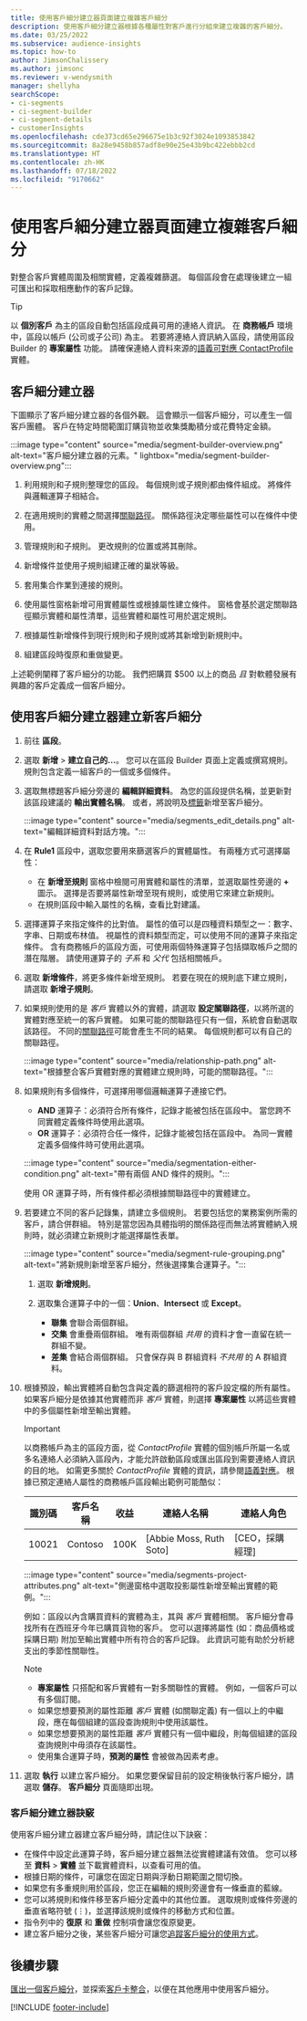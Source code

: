 ```yaml
---
title: 使用客戶細分建立器頁面建立複雜客戶細分
description: 使用客戶細分建立器根據各種屬性對客戶進行分組來建立複雜的客戶細分。
ms.date: 03/25/2022
ms.subservice: audience-insights
ms.topic: how-to
author: JimsonChalissery
ms.author: jimsonc
ms.reviewer: v-wendysmith
manager: shellyha
searchScope:
- ci-segments
- ci-segment-builder
- ci-segment-details
- customerInsights
ms.openlocfilehash: cde373cd65e296675e1b3c92f3024e1093853842
ms.sourcegitcommit: 8a28e9458b857adf8e90e25e43b9bc422ebbb2cd
ms.translationtype: HT
ms.contentlocale: zh-HK
ms.lasthandoff: 07/18/2022
ms.locfileid: "9170662"
---
```

# <a name="create-complex-segments-with-segment-builder"></a>使用客戶細分建立器頁面建立複雜客戶細分

對整合客戶實體周圍及相關實體，定義複雜篩選。 每個區段會在處理後建立一組可匯出和採取相應動作的客戶記錄。

> [!TIP]
> 以 **個別客戶** 為主的區段自動包括區段成員可用的連絡人資訊。 在 **商務帳戶** 環境中，區段以帳戶 (公司或子公司) 為主。 若要將連絡人資訊納入區段，請使用區段 Builder 的 **專案屬性** 功能。 請確保連絡人資料來源的[語義可對應 ContactProfile](semantic-mappings.md#define-a-contactprofile-semantic-entity-mapping) 實體。

## <a name="segment-builder"></a>客戶細分建立器

下圖顯示了客戶細分建立器的各個外觀。 這會顯示一個客戶細分，可以產生一個客戶團體。 客戶在特定時間範圍訂購貨物並收集獎勵積分或花費特定金額。

:::image type="content" source="media/segment-builder-overview.png" alt-text="客戶細分建立器的元素。" lightbox="media/segment-builder-overview.png":::

1. 利用規則和子規則整理您的區段。 每個規則或子規則都由條件組成。 將條件與邏輯運算子相結合。

1. 在適用規則的實體之間選擇[關聯路徑](relationships.md)。 關係路徑決定哪些屬性可以在條件中使用。

1. 管理規則和子規則。 更改規則的位置或將其刪除。

1. 新增條件並使用子規則組建正確的巢狀等級。

1. 套用集合作業到連接的規則。

1. 使用屬性窗格新增可用實體屬性或根據屬性建立條件。 窗格會基於選定關聯路徑顯示實體和屬性清單，這些實體和屬性可用於選定規則。

1. 根據屬性新增條件到現行規則和子規則或將其新增到新規則中。

1. 組建區段時復原和重做變更。

上述範例闡釋了客戶細分的功能。 我們把購買 $500 以上的商品 *且* 對軟體發展有興趣的客戶定義成一個客戶細分。

## <a name="create-a-new-segment-with-segment-builder"></a>使用客戶細分建立器建立新客戶細分

1. 前往 **區段**。

1. 選取 **新增** > **建立自己的...**。 您可以在區段 Builder 頁面上定義或撰寫規則。 規則包含定義一組客戶的一個或多個條件。

1. 選取無標題客戶細分旁邊的 **編輯詳細資料**。 為您的區段提供名稱，並更新對該區段建議的 **輸出實體名稱**。 或者，將說明及[標籤](work-with-tags-columns.md#manage-tags)新增至客戶細分。

   :::image type="content" source="media/segments_edit_details.png" alt-text="編輯詳細資料對話方塊。":::

1. 在 **Rule1** 區段中，選取您要用來篩選客戶的實體屬性。 有兩種方式可選擇屬性：
   - 在 **新增至規則** 窗格中檢閱可用實體和屬性的清單，並選取屬性旁邊的 **+** 圖示。 選擇是否要將屬性新增至現有規則，或使用它來建立新規則。
   - 在規則區段中輸入屬性的名稱，查看比對建議。

1. 選擇運算子來指定條件的比對值。 屬性的值可以是四種資料類型之一：數字、字串、日期或布林值。 視屬性的資料類型而定，可以使用不同的運算子來指定條件。 含有商務帳戶的區段方面，可使用兩個特殊運算子包括擷取帳戶之間的潛在階層。 請使用運算子的 *子系* 和 *父代* 包括相關帳戶。

1. 選取 **新增條件**，將更多條件新增至規則。 若要在現在的規則底下建立規則，請選取 **新增子規則**。

1. 如果規則使用的是 *客戶* 實體以外的實體，請選取 **設定關聯路徑**，以將所選的實體對應至統一的客戶實體。 如果可能的關聯路徑只有一個，系統會自動選取該路徑。 不同的[關聯路徑](relationships.md#relationship-paths)可能會產生不同的結果。 每個規則都可以有自己的關聯路徑。

   :::image type="content" source="media/relationship-path.png" alt-text="根據整合客戶實體對應的實體建立規則時，可能的關聯路徑。":::

1. 如果規則有多個條件，可選擇用哪個邏輯運算子連接它們。  
   - **AND** 運算子：必須符合所有條件，記錄才能被包括在區段中。 當您跨不同實體定義條件時使用此選項。
   - **OR** 運算子：必須符合任一條件，記錄才能被包括在區段中。 為同一實體定義多個條件時可使用此選項。

   :::image type="content" source="media/segmentation-either-condition.png" alt-text="帶有兩個 AND 條件的規則。":::

   使用 OR 運算子時，所有條件都必須根據關聯路徑中的實體建立。

1. 若要建立不同的客戶記錄集，請建立多個規則。 若要包括您的業務案例所需的客戶，請合併群組。 特別是當您因為具體指明的關係路徑而無法將實體納入規則時，就必須建立新規則才能選擇屬性表單。

      :::image type="content" source="media/segment-rule-grouping.png" alt-text="將新規則新增至客戶細分，然後選擇集合運算子。":::

   1. 選取 **新增規則**。
   1. 選取集合運算子中的一個：**Union**、**Intersect** 或 **Except**。

      - **聯集** 會聯合兩個群組。
      - **交集** 會重疊兩個群組。 唯有兩個群組 *共用* 的資料才會一直留在統一群組不變。
      - **差集** 會結合兩個群組。 只會保存與 B 群組資料 *不共用* 的 A 群組資料。

1. 根據預設，輸出實體將自動包含與定義的篩選相符的客戶設定檔的所有屬性。 如果客戶細分是依據其他實體而非 *客戶* 實體，則選擇 **專案屬性** 以將這些實體中的多個屬性新增至輸出實體。

   > [!IMPORTANT]
   > 以商務帳戶為主的區段方面，從 *ContactProfile* 實體的個別帳戶所屬一名或多名連絡人必須納入區段內，才能允許啟動區段或匯出區段到需要連絡人資訊的目的地。 如需更多關於 *ContactProfile* 實體的資訊，請參閱[語義對應](semantic-mappings.md)。
   > 根據已預定連絡人屬性的商務帳戶區段輸出範例可能酷似：
   >
   > |識別碼  |客戶名稱  |收益  |連絡人名稱  | 連絡人角色|
   > |---------|---------|---------|---------|---|
   > |10021     | Contoso | 100K | [Abbie Moss, Ruth Soto]  | [CEO，採購經理]

   :::image type="content" source="media/segments-project-attributes.png" alt-text="側邊窗格中選取投影屬性新增至輸出實體的範例。":::
  
   例如：區段以內含購買資料的實體為主，其與 *客戶* 實體相關。 客戶細分會尋找所有在西班牙今年已購買貨物的客戶。 您可以選擇將屬性 (如：商品價格或採購日期) 附加至輸出實體中所有符合的客戶記錄。 此資訊可能有助於分析總支出的季節性關聯性。

   > [!NOTE]
   > - **專案屬性** 只搭配和客戶實體有一對多關聯性的實體。 例如，一個客戶可以有多個訂閱。
   > - 如果您想要預測的屬性距離 *客戶* 實體 (如關聯定義) 有一個以上的中繼段，應在每個組建的區段查詢規則中使用該屬性。
   > - 如果您想要預測的屬性距離 *客戶* 實體只有一個中繼段，則每個組建的區段查詢規則中毋須存在該屬性。
   > - 使用集合運算子時，**預測的屬性** 會被做為因素考慮。

1. 選取 **執行** 以建立客戶細分。 如果您要保留目前的設定稍後執行客戶細分，請選取 **儲存**。 **客戶細分** 頁面隨即出現。

### <a name="segment-builder-tips"></a>客戶細分建立器訣竅

使用客戶細分建立器建立客戶細分時，請記住以下訣竅：

- 在條件中設定此運算子時，客戶細分建立器無法從實體建議有效值。 您可以移至 **資料** > **實體** 並下載實體資料，以查看可用的值。
- 根據日期的條件，可讓您在固定日期與浮動日期範圍之間切換。
- 如果您有多重規則用於區段，您正在編輯的規則旁邊會有一條垂直的藍線。
- 您可以將規則和條件移至客戶細分定義中的其他位置。 選取規則或條件旁邊的垂直省略符號 (&vellip;)，並選擇該規則或條件的移動方式和位置。
- 指令列中的 **復原** 和 **重做** 控制項會讓您復原變更。
- 建立客戶細分之後，某些客戶細分可讓您[追蹤客戶細分的使用方式](segments.md#track-usage-of-a-segment)。

## <a name="next-steps"></a>後續步驟

[匯出一個客戶細分](export-destinations.md)，並探索[客戶卡整合](customer-card-add-in.md)，以便在其他應用中使用客戶細分。

[!INCLUDE [footer-include](includes/footer-banner.md)]
